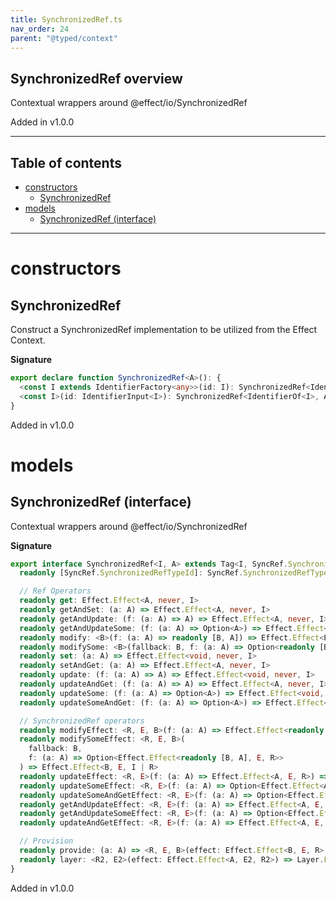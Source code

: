 ```yaml
---
title: SynchronizedRef.ts
nav_order: 24
parent: "@typed/context"
---
```


## SynchronizedRef overview

Contextual wrappers around @effect/io/SynchronizedRef

Added in v1.0.0

---

<h2 class="text-delta">Table of contents</h2>

- [constructors](#constructors)
  - [SynchronizedRef](#synchronizedref)
- [models](#models)
  - [SynchronizedRef (interface)](#synchronizedref-interface)

---

# constructors

## SynchronizedRef

Construct a SynchronizedRef implementation to be utilized from the Effect Context.

**Signature**

```ts
export declare function SynchronizedRef<A>(): {
  <const I extends IdentifierFactory<any>>(id: I): SynchronizedRef<IdentifierOf<I>, A>
  <const I>(id: IdentifierInput<I>): SynchronizedRef<IdentifierOf<I>, A>
}
```

Added in v1.0.0

# models

## SynchronizedRef (interface)

Contextual wrappers around @effect/io/SynchronizedRef

**Signature**

```ts
export interface SynchronizedRef<I, A> extends Tag<I, SyncRef.SynchronizedRef<A>> {
  readonly [SyncRef.SynchronizedRefTypeId]: SyncRef.SynchronizedRefTypeId

  // Ref Operators
  readonly get: Effect.Effect<A, never, I>
  readonly getAndSet: (a: A) => Effect.Effect<A, never, I>
  readonly getAndUpdate: (f: (a: A) => A) => Effect.Effect<A, never, I>
  readonly getAndUpdateSome: (f: (a: A) => Option<A>) => Effect.Effect<A, never, I>
  readonly modify: <B>(f: (a: A) => readonly [B, A]) => Effect.Effect<B, never, I>
  readonly modifySome: <B>(fallback: B, f: (a: A) => Option<readonly [B, A]>) => Effect.Effect<B, never, I>
  readonly set: (a: A) => Effect.Effect<void, never, I>
  readonly setAndGet: (a: A) => Effect.Effect<A, never, I>
  readonly update: (f: (a: A) => A) => Effect.Effect<void, never, I>
  readonly updateAndGet: (f: (a: A) => A) => Effect.Effect<A, never, I>
  readonly updateSome: (f: (a: A) => Option<A>) => Effect.Effect<void, never, I>
  readonly updateSomeAndGet: (f: (a: A) => Option<A>) => Effect.Effect<A, never, I>

  // SynchronizedRef operators
  readonly modifyEffect: <R, E, B>(f: (a: A) => Effect.Effect<readonly [B, A], E, R>) => Effect.Effect<B, E, I | R>
  readonly modifySomeEffect: <R, E, B>(
    fallback: B,
    f: (a: A) => Option<Effect.Effect<readonly [B, A], E, R>>
  ) => Effect.Effect<B, E, I | R>
  readonly updateEffect: <R, E>(f: (a: A) => Effect.Effect<A, E, R>) => Effect.Effect<void, E, I | R>
  readonly updateSomeEffect: <R, E>(f: (a: A) => Option<Effect.Effect<A, E, R>>) => Effect.Effect<void, E, I | R>
  readonly updateSomeAndGetEffect: <R, E>(f: (a: A) => Option<Effect.Effect<A, E, R>>) => Effect.Effect<A, E, I | R>
  readonly getAndUpdateEffect: <R, E>(f: (a: A) => Effect.Effect<A, E, R>) => Effect.Effect<A, E, I | R>
  readonly getAndUpdateSomeEffect: <R, E>(f: (a: A) => Option<Effect.Effect<A, E, R>>) => Effect.Effect<A, E, I | R>
  readonly updateAndGetEffect: <R, E>(f: (a: A) => Effect.Effect<A, E, R>) => Effect.Effect<A, E, I | R>

  // Provision
  readonly provide: (a: A) => <R, E, B>(effect: Effect.Effect<B, E, R>) => Effect.Effect<B, E, Exclude<R, I>>
  readonly layer: <R2, E2>(effect: Effect.Effect<A, E2, R2>) => Layer.Layer<I, E2, R2>
}
```

Added in v1.0.0
